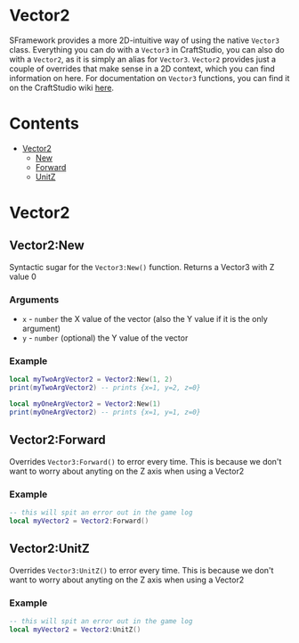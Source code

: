 # Vector2
SFramework provides a more 2D-intuitive way of using the native `Vector3` class.  Everything you can do with a `Vector3` in CraftStudio, you can also do with a `Vector2`, as it is simply an alias for `Vector3`.  `Vector2` provides just a couple of overrides that make sense in a 2D context, which you can find information on here.  For documentation on `Vector3` functions, you can find it on the CraftStudio wiki [here](https://elisee.github.io/craftstudio-wiki/Reference/Scripting/Math/Vector3.html).

# Contents
- [Vector2](#Vector2)
  - [New](#vector2new)
  - [Forward](#vector2forward)
  - [UnitZ](#vector2unitz)

# Vector2

## Vector2:New
Syntactic sugar for the `Vector3:New()` function.  Returns a Vector3 with Z value 0
### Arguments
- `x` - `number` the X value of the vector (also the Y value if it is the only argument)
- `y` - `number` (optional) the Y value of the vector
### Example
```lua
local myTwoArgVector2 = Vector2:New(1, 2)
print(myTwoArgVector2) -- prints {x=1, y=2, z=0}

local myOneArgVector2 = Vector2:New(1)
print(myOneArgVector2) -- prints {x=1, y=1, z=0}
```

## Vector2:Forward
Overrides `Vector3:Forward()` to error every time.  This is because we don't want to worry about anyting on the Z axis when using a Vector2
### Example
```lua
-- this will spit an error out in the game log
local myVector2 = Vector2:Forward()
```

## Vector2:UnitZ
Overrides `Vector3:UnitZ()` to error every time.  This is because we don't want to worry about anyting on the Z axis when using a Vector2
### Example
```lua
-- this will spit an error out in the game log
local myVector2 = Vector2:UnitZ()
```
